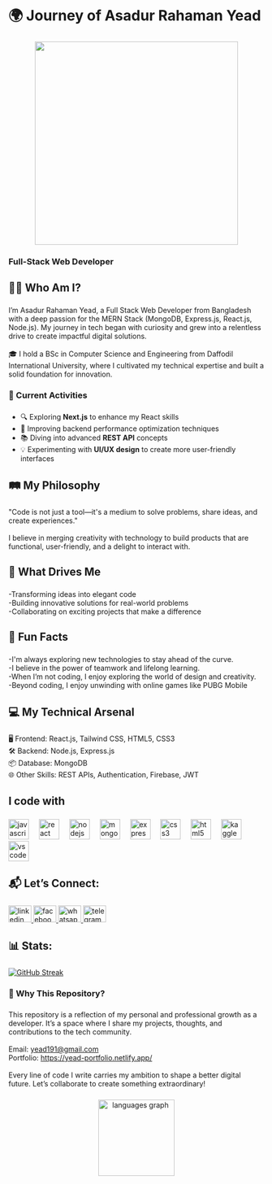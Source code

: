 <h1 align="left">🌍 Journey of Asadur Rahaman Yead</h1>

###

<div align="center">
  <img height="400" src="https://i.ibb.co.com/1dMVJNG/yead-portfolio.png"  />
</div>

###

<h3 align="left">Full-Stack Web Developer</h3>

###

<h2 align="left">🧑‍💻 Who Am I?</h2>

###

<p align="left">I’m Asadur Rahaman Yead, a Full Stack Web Developer from Bangladesh with a deep passion for the MERN Stack (MongoDB, Express.js, React.js, Node.js). My journey in tech began with curiosity and grew into a relentless drive to create impactful digital solutions.<br><br>🎓 I hold a BSc in Computer Science and Engineering from Daffodil International University, where I cultivated my technical expertise and built a solid foundation for innovation.</p>

###
<h3 align="left">📌 Current Activities</h3>

###

<ul align="left">
  <li>🔍 Exploring <strong>Next.js</strong> to enhance my React skills</li>
  <li>🚀 Improving backend performance optimization techniques</li>
  <li>📚 Diving into advanced <strong>REST API</strong> concepts</li>
  <li>💡 Experimenting with <strong>UI/UX design</strong> to create more user-friendly interfaces</li>
</ul>

###

<h2 align="left">🛤️ My Philosophy</h2>

###

<p align="left">"Code is not just a tool—it's a medium to solve problems, share ideas, and create experiences."<br><br>I believe in merging creativity with technology to build products that are functional, user-friendly, and a delight to interact with.</p>

###

<h2 align="left">🚀 What Drives Me</h2>

###

<p align="left">-Transforming ideas into elegant code<br>-Building innovative solutions for real-world problems<br>-Collaborating on exciting projects that make a difference</p>

###

<h2 align="left">🌟 Fun Facts</h2>

###

<p align="left">-I'm always exploring new technologies to stay ahead of the curve.<br>-I believe in the power of teamwork and lifelong learning.<br>-When I’m not coding, I enjoy exploring the world of design and creativity.<br>-Beyond coding, I enjoy unwinding with online games like PUBG Mobile</p>

###

<h2 align="left">💻 My Technical Arsenal</h2>

###

<p align="left">🖥️ Frontend: React.js, Tailwind CSS, HTML5, CSS3<br>🛠️ Backend: Node.js, Express.js<br>📦 Database: MongoDB<br>🌐 Other Skills: REST APIs, Authentication, Firebase, JWT</p>

###

<h2 align="left">I code with</h2>

###

<div align="left">
  <img src="https://cdn.jsdelivr.net/gh/devicons/devicon/icons/javascript/javascript-original.svg" height="40" alt="javascript logo"  />
  <img width="12" />
  <img src="https://cdn.jsdelivr.net/gh/devicons/devicon/icons/react/react-original.svg" height="40" alt="react logo"  />
  <img width="12" />
  <img src="https://cdn.jsdelivr.net/gh/devicons/devicon/icons/nodejs/nodejs-original.svg" height="40" alt="nodejs logo"  />
  <img width="12" />
  <img src="https://cdn.jsdelivr.net/gh/devicons/devicon/icons/mongodb/mongodb-original.svg" height="40" alt="mongodb logo"  />
  <img width="12" />
  <img src="https://cdn.jsdelivr.net/gh/devicons/devicon/icons/express/express-original.svg" height="40" alt="express logo"  />
  <img width="12" />
  <img src="https://cdn.simpleicons.org/css3/1572B6" height="40" alt="css3 logo"  />
  <img width="12" />
  <img src="https://cdn.simpleicons.org/html5/E34F26" height="40" alt="html5 logo"  />
  <img width="12" />
  <img src="https://cdn.jsdelivr.net/gh/devicons/devicon/icons/kaggle/kaggle-original.svg" height="40" alt="kaggle logo"  />
  <img width="12" />
  <img src="https://cdn.jsdelivr.net/gh/devicons/devicon/icons/vscode/vscode-original.svg" height="40" alt="vscode logo"  />
</div>

###

<h2 align="left">📬 Let’s Connect:</h2>

###

<div align="left">
  <a href="https://www.linkedin.com/in/md-asadur-rahaman-yead/" target="_blank">
  <img src="https://raw.githubusercontent.com/maurodesouza/profile-readme-generator/master/src/assets/icons/social/linkedin/default.svg" width="45" height="33" alt="linkedin logo"  />
  </a>
  <a href="https://www.facebook.com/asadurrahman.yead.3/" target="_blank">
    <img src="https://raw.githubusercontent.com/maurodesouza/profile-readme-generator/master/src/assets/icons/social/facebook/default.svg" width="45" height="33" alt="facebook logo"  />
  </a>
  <a href="https://wa.me/8801624343171" target="_blank">
    <img src="https://raw.githubusercontent.com/maurodesouza/profile-readme-generator/master/src/assets/icons/social/whatsapp/default.svg" width="45" height="33" alt="whatsapp logo"  />
  </a>
  <a href="https://t.me/yead19" target="_blank">
    <img src="https://raw.githubusercontent.com/maurodesouza/profile-readme-generator/master/src/assets/icons/social/telegram/default.svg" width="45" height="33" alt="telegram logo"  />
  </a>
</div>

<h2 align="left">📊 Stats:</h2>

###

<div align="left">
 <a href="https://git.io/streak-stats">
  <img src="https://nirzak-streak-stats.vercel.app?user=yead191&mode=weekly" alt="GitHub Streak">
</a>
</div>

###

<h3 align="left">🚀 Why This Repository?</h3>

###

<p align="left">This repository is a reflection of my personal and professional growth as a developer. It’s a space where I share my projects, thoughts, and contributions to the tech community.<br><br>Email: <a href="mailto:yead191@gmail.com">yead191@gmail.com</a><br>Portfolio: <a href="https://yead-portfolio.netlify.app/" target="_blank">https://yead-portfolio.netlify.app/</a><br><br>Every line of code I write carries my ambition to shape a better digital future. Let’s collaborate to create something extraordinary!</p>


###

<div align="center">
  <img src="https://github-readme-stats.vercel.app/api/top-langs?username=Yead191&locale=en&hide_title=false&layout=compact&card_width=320&langs_count=5&theme=dracula&hide_border=false&order=2" height="150" alt="languages graph"  />
</div>

###

